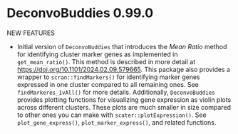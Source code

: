 # DeconvoBuddies 0.99.0

NEW FEATURES

* Initial version of `DeconvoBuddies` that introduces the _Mean Ratio_
method for identifying cluster marker genes as implemented in
`get_mean_ratio()`. This method is described in more detail at
<https://doi.org/10.1101/2024.02.09.579665>. This package also provides a
wrapper to `scran::findMarkers()` for identifying marker genes expressed in
one cluster compared to all remaining ones. See `findMarkeres_1vAll()` for more
details. Additionally, `DeconvoBuddies` provides plotting functions for
visualizing gene expression as violin plots across different clusters. These
plots are much smaller in size compared to other ones you can make with 
`scater::plotExpression()`. See `plot_gene_express()`, `plot_marker_express()`,
and related functions.
